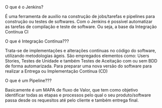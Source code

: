 O que é o Jenkins?

É uma ferramenta de auxilio na construção de jobs/tarefas e pipelines para construção  ou testes de softwares.
Com o Jenkins é possível automatizar as tarefas de compilação e teste de software. Ou seja, a base da Integração Contínua CI

O que é Integração Contínua???

Trata-se de implementações e alterações contínuas no código do software, utilizando metodologias ágeis.
São empregados elementos como: Users Stories, Testes de Unidade e também Testes de Aceitação com ou sem BDD de forma automarizada. Para preparar uma nova versão do software para realizar a Entrega ou Implementação Contínua (CD)

O que é um Pipeline???

Basicamente é um MAPA de fluxo de Valor, que tem como objetivo identificar todas as etapas e processos pelo qual o seu produto/software passa desde os requesitos até pelo cliente e também entrega final.